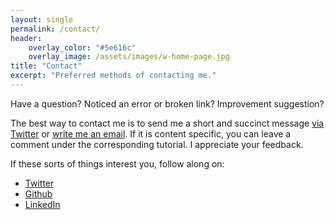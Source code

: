 ```yaml
---
layout: single
permalink: /contact/
header:
    overlay_color: "#5e616c"
    overlay_image: /assets/images/w-home-page.jpg
title: "Contact"
excerpt: "Preferred methods of contacting me."
---
```


Have a question? Noticed an error or broken link? Improvement suggestion?  

The best way to contact me is to send me a short and succinct message [via Twitter](https://twitter.com/OUI_Wayne) or [write me an email](mailto:oui-element@hotmail.com). If it is content specific, you can leave a comment under the corresponding tutorial. I appreciate your feedback.

If these sorts of things interest you, follow along on:

* [Twitter](https://twitter.com/OUI_Wayne)
* [Github](https://github.com/element207)
* [LinkedIn](https://linkedin.com/in/wayne-wang-01b134b1)
